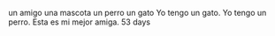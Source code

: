 un amigo 
una mascota 
un perro 
un gato
Yo tengo un gato. 
Yo tengo un perro. 
Esta es mi mejor amiga. 
53 days 
